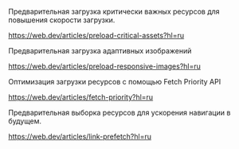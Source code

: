 Предварительная загрузка критически важных ресурсов для повышения скорости загрузки.

https://web.dev/articles/preload-critical-assets?hl=ru



Предварительная загрузка адаптивных изображений

https://web.dev/articles/preload-responsive-images?hl=ru



Оптимизация загрузки ресурсов с помощью Fetch Priority API

https://web.dev/articles/fetch-priority?hl=ru



Предварительная выборка ресурсов для ускорения навигации в будущем.

https://web.dev/articles/link-prefetch?hl=ru